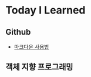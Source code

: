 # Today I Learned  
## Github  
- [마크다운 사용법](https://github.com/wasitac/TIL/blob/master/%EB%A7%88%ED%81%AC%EB%8B%A4%EC%9A%B4.md)    
## 객체 지향 프로그래밍  
